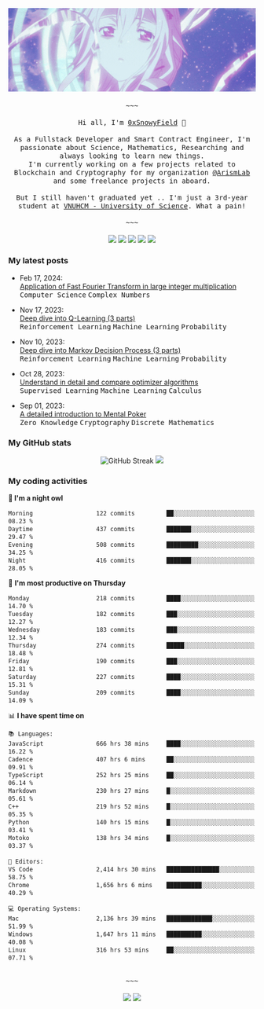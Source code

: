 <div align='center'>
<img src="./assets/banner.gif" alt="Banner" width="1000" />
  <samp>
    </br></br>~~~</br></br>
    Hi all, I'm <a href="https://snowyfield.me/">0xSnowyField</a> 🧸
    </br></br>
    As a Fullstack Developer and Smart Contract Engineer, I'm passionate about Science, Mathematics, Researching and always looking to learn new things.</br> I'm currently working on a few projects related to Blockchain and Cryptography for my organization <a href="https://github.com/ArismLab">@ArismLab</a> and some freelance projects in aboard.
    </br></br>
    But I still haven't graduated yet .. I'm just a 3rd-year student at <a href="https://en.hcmus.edu.vn/">VNUHCM - University of Science</a>. What a pain!
    </br></br>~~~</br></br>
  </samp>
  <a href = "https://wakatime.com/@SnowyField1906" target="_blank"><img src="https://img.shields.io/badge/-Wakatime-000000?style=for-the-badge&logo=wakatime&logoColor=white"></a>
  <a href="https://linkedin.com/in/NHThuan" target="_blank"><img src="https://img.shields.io/badge/-LinkedIn-0A66C2?style=for-the-badge&logo=linkedin&logoColor=white"></a>
  <a href="https://stackoverflow.com/users/17358240/snowyfield" target="_blank"><img src="https://img.shields.io/badge/StackOverflow-F58025?style=for-the-badge&logo=stackoverflow&logoColor=white" target="_blank"></a>
  <a href="https://facebook.com/SnowyField1906" target="_blank"><img src="https://img.shields.io/badge/-Facebook-0A66C2?style=for-the-badge&logo=facebook&logoColor=white"></a>
  <a href="https://x.com/SnowyField1906" target="_blank"><img src="https://img.shields.io/badge/-Twitter-000000?style=for-the-badge&logo=x&logoColor=white"></a>
</div>

### My latest posts

- Feb 17, 2024\: <br/>
  <a href="https://www.snowyfield.me/posts/ung-dung-fast-fourier-transform-trong-phep-nhan-so-nguyen-lon" target="_blank">Application of Fast Fourier Transform in large integer multiplication</a><br/>
  <kbd>Computer Science</kbd> <kbd>Complex Numbers</kbd>
  
- Nov 17, 2023\: <br/>
  <a href="https://www.snowyfield.me/posts/hieu-sau-ve-q-learning-phan-1" target="_blank">Deep dive into Q-Learning (3 parts)</a><br/>
  <kbd>Reinforcement Learning</kbd> <kbd>Machine Learning</kbd> <kbd>Probability</kbd>
  
- Nov 10, 2023\: <br/>
  <a href="https://www.snowyfield.me/posts/hieu-sau-ve-markov-decision-process-phan-1" target="_blank">Deep dive into Markov Decision Process (3 parts)</a><br/>
  <kbd>Reinforcement Learning</kbd> <kbd>Machine Learning</kbd> <kbd>Probability</kbd>
  
- Oct 28, 2023\: <br/>
  <a href="https://www.snowyfield.me/posts/tim-hieu-chi-tiet-va-so-sanh-cac-thuat-toan-optimizer" target="_blank">Understand in detail and compare optimizer algorithms</a><br/>
  <kbd>Supervised Learning</kbd> <kbd>Machine Learning</kbd> <kbd>Calculus</kbd>
  
- Sep 01, 2023\: <br/>
  <a href="https://www.snowyfield.me/posts/gioi-thieu-chi-tiet-ve-bai-toan-mental-poker" target="_blank">A detailed introduction to Mental Poker</a><br/>
  <kbd>Zero Knowledge</kbd> <kbd>Cryptography</kbd> <kbd>Discrete Mathematics</kbd>

### My GitHub stats

<div align="center">
  <img src="https://github-readme-streak-stats.herokuapp.com?user=SnowyFIeld1906&theme=swift&hide_border=true&date_format=M%20j%5B%2C%20Y%5D&card_width=1000" alt="GitHub Streak" />
  <img src='http://github-profile-summary-cards.vercel.app/api/cards/profile-details?username=SnowyFIeld1906&theme=swift' width='1000px'/>
</div>

### My coding activities

<!--START_SECTION:waka-->
**🦉 I'm a night owl** 

```text
Morning                  122 commits         ██░░░░░░░░░░░░░░░░░░░░░░░   08.23 % 
Daytime                  437 commits         ███████░░░░░░░░░░░░░░░░░░   29.47 % 
Evening                  508 commits         █████████░░░░░░░░░░░░░░░░   34.25 % 
Night                    416 commits         ███████░░░░░░░░░░░░░░░░░░   28.05 % 
```
📅 **I'm most productive on Thursday** 

```text
Monday                   218 commits         ████░░░░░░░░░░░░░░░░░░░░░   14.70 % 
Tuesday                  182 commits         ███░░░░░░░░░░░░░░░░░░░░░░   12.27 % 
Wednesday                183 commits         ███░░░░░░░░░░░░░░░░░░░░░░   12.34 % 
Thursday                 274 commits         █████░░░░░░░░░░░░░░░░░░░░   18.48 % 
Friday                   190 commits         ███░░░░░░░░░░░░░░░░░░░░░░   12.81 % 
Saturday                 227 commits         ████░░░░░░░░░░░░░░░░░░░░░   15.31 % 
Sunday                   209 commits         ████░░░░░░░░░░░░░░░░░░░░░   14.09 % 
```


📊 **I have spent time on** 

```text
📚 Languages: 
JavaScript               666 hrs 38 mins     ████░░░░░░░░░░░░░░░░░░░░░   16.22 % 
Cadence                  407 hrs 6 mins      ██░░░░░░░░░░░░░░░░░░░░░░░   09.91 % 
TypeScript               252 hrs 25 mins     ██░░░░░░░░░░░░░░░░░░░░░░░   06.14 % 
Markdown                 230 hrs 27 mins     █░░░░░░░░░░░░░░░░░░░░░░░░   05.61 % 
C++                      219 hrs 52 mins     █░░░░░░░░░░░░░░░░░░░░░░░░   05.35 % 
Python                   140 hrs 15 mins     █░░░░░░░░░░░░░░░░░░░░░░░░   03.41 % 
Motoko                   138 hrs 34 mins     █░░░░░░░░░░░░░░░░░░░░░░░░   03.37 % 

📑 Editors: 
VS Code                  2,414 hrs 30 mins   ███████████████░░░░░░░░░░   58.75 % 
Chrome                   1,656 hrs 6 mins    ██████████░░░░░░░░░░░░░░░   40.29 % 

💻 Operating Systems: 
Mac                      2,136 hrs 39 mins   █████████████░░░░░░░░░░░░   51.99 % 
Windows                  1,647 hrs 11 mins   ██████████░░░░░░░░░░░░░░░   40.08 % 
Linux                    316 hrs 53 mins     ██░░░░░░░░░░░░░░░░░░░░░░░   07.71 % 
```

<div align='center'><samp></br>~~~</br></br></samp><img src='http://img.shields.io/badge/4.1%20thousand%20coding%20hours-black?style=for-the-badge' /> <img src='https://img.shields.io/badge/3.7%20million%20lines%20of%20code-black?style=for-the-badge' /></div>


<!--END_SECTION:waka-->
